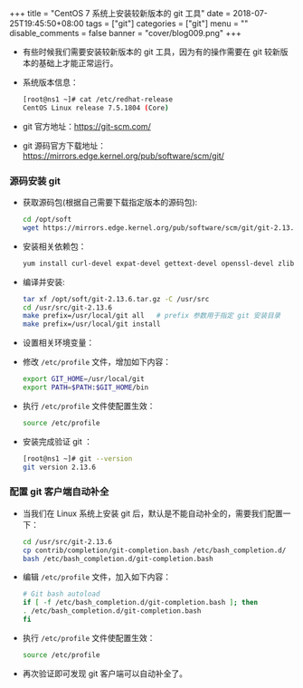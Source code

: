 +++
title = "CentOS 7 系统上安装较新版本的 git 工具"
date = 2018-07-25T19:45:50+08:00
tags = ["git"]
categories = ["git"]
menu = ""
disable_comments = false
banner = "cover/blog009.png"
+++

- 有些时候我们需要安装较新版本的 git 工具，因为有的操作需要在 git 较新版本的基础上才能正常运行。
- 系统版本信息：
  
    ```bash
    [root@ns1 ~]# cat /etc/redhat-release 
    CentOS Linux release 7.5.1804 (Core)
    ```

- git 官方地址：<https://git-scm.com/>
- git 源码官方下载地址：<https://mirrors.edge.kernel.org/pub/software/scm/git/>

### 源码安装 git
- 获取源码包(根据自己需要下载指定版本的源码包):
  
    ```bash
    cd /opt/soft
    wget https://mirrors.edge.kernel.org/pub/software/scm/git/git-2.13.6.tar.gz
    ```
  
- 安装相关依赖包：

    ```bash
    yum install curl-devel expat-devel gettext-devel openssl-devel zlib-devel gcc perl-ExtUtils-MakeMaker openssh-clients -y
    ```
 
- 编译并安装:

    ```bash
    tar xf /opt/soft/git-2.13.6.tar.gz -C /usr/src
    cd /usr/src/git-2.13.6
    make prefix=/usr/local/git all   # prefix 参数用于指定 git 安装目录
    make prefix=/usr/local/git install
    ```

- 设置相关环境变量：
- 修改 `/etc/profile` 文件，增加如下内容：

    ```bash
    export GIT_HOME=/usr/local/git
    export PATH=$PATH:$GIT_HOME/bin
    ```

- 执行 `/etc/profile` 文件使配置生效：

    ```bash
    source /etc/profile
    ```
- 安装完成验证 git ：

    ```bash
    [root@ns1 ~]# git --version 
    git version 2.13.6
    ```

### 配置 git 客户端自动补全
- 当我们在 Linux 系统上安装 git 后，默认是不能自动补全的，需要我们配置一下：

    ```bash
    cd /usr/src/git-2.13.6
    cp contrib/completion/git-completion.bash /etc/bash_completion.d/
    bash /etc/bash_completion.d/git-completion.bash
    ```

- 编辑 `/etc/profile` 文件，加入如下内容：

    ```bash
    # Git bash autoload
    if [ -f /etc/bash_completion.d/git-completion.bash ]; then
    . /etc/bash_completion.d/git-completion.bash
    fi
    ```

- 执行 `/etc/profile` 文件使配置生效：

    ```bash
    source /etc/profile
    ```

- 再次验证即可发现 git 客户端可以自动补全了。